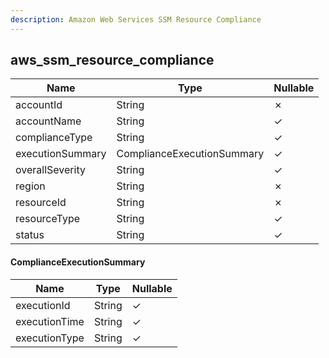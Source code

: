 ```yaml
---
description: Amazon Web Services SSM Resource Compliance
---
```

aws_ssm_resource_compliance
---------------------------

| **Name**         | **Type**                   | **Nullable** |
| ---------------- | -------------------------- | ------------ |
| accountId        | String                     | &cross;      |
| accountName      | String                     | &check;      |
| complianceType   | String                     | &check;      |
| executionSummary | ComplianceExecutionSummary | &check;      |
| overallSeverity  | String                     | &check;      |
| region           | String                     | &cross;      |
| resourceId       | String                     | &cross;      |
| resourceType     | String                     | &check;      |
| status           | String                     | &check;      |

#### ComplianceExecutionSummary
| **Name**      | **Type** | **Nullable** |
| ------------- | -------- | ------------ |
| executionId   | String   | &check;      |
| executionTime | String   | &check;      |
| executionType | String   | &check;      |
